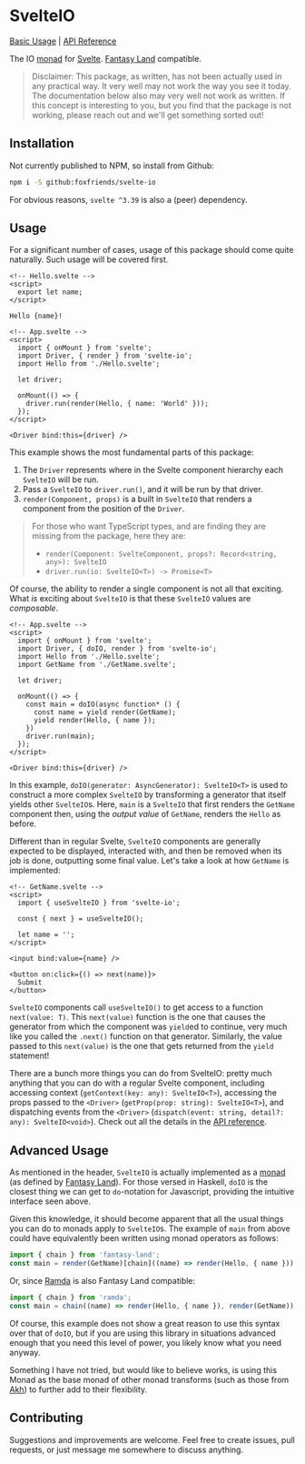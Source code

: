 # SvelteIO

[Basic Usage][] | [API Reference][]

The IO [monad][] for [Svelte][]. [Fantasy Land][] compatible.

[Fantasy Land]: https://github.com/fantasyland/fantasy-land
[monad]: https://github.com/fantasyland/fantasy-land#monad
[Svelte]: https://svelte.dev/
[Basic Usage]: #Usage
[API Reference]: ./API.md

> Disclaimer: This package, as written, has not been actually used in any practical way.
> It very well may not work the way you see it today. The documentation below also
> may very well not work as written. If this concept is interesting to you, but you
> find that the package is not working, please reach out and we'll get something
> sorted out!

## Installation

Not currently published to NPM, so install from Github:

```sh
npm i -S github:foxfriends/svelte-io
```

For obvious reasons, `svelte ^3.39` is also a (peer) dependency.

## Usage

For a significant number of cases, usage of this package should come quite naturally.
Such usage will be covered first.

```svelte
<!-- Hello.svelte -->
<script>
  export let name;
</script>

Hello {name}!
```

```svelte
<!-- App.svelte -->
<script>
  import { onMount } from 'svelte';
  import Driver, { render } from 'svelte-io';
  import Hello from './Hello.svelte';

  let driver;

  onMount(() => {
    driver.run(render(Hello, { name: 'World' }));
  });
</script>

<Driver bind:this={driver} />
```

This example shows the most fundamental parts of this package:
1.  The `Driver` represents where in the Svelte component hierarchy each `SvelteIO` will be run.
2.  Pass a `SvelteIO` to `driver.run()`, and it will be run by that driver.
3.  `render(Component, props)` is a built in `SvelteIO` that renders a component from the position of the `Driver`.

>   For those who want TypeScript types, and are finding they are missing from the package, here they are:
>   *   `render(Component: SvelteComponent, props?: Record<string, any>): SvelteIO`
>   *   `driver.run(io: SvelteIO<T>) -> Promise<T>`

Of course, the ability to render a single component is not all that exciting. What *is* exciting about
`SvelteIO` is that these `SvelteIO` values are *composable*.

```svelte
<!-- App.svelte -->
<script>
  import { onMount } from 'svelte';
  import Driver, { doIO, render } from 'svelte-io';
  import Hello from './Hello.svelte';
  import GetName from './GetName.svelte';

  let driver;

  onMount(() => {
    const main = doIO(async function* () {
      const name = yield render(GetName);
      yield render(Hello, { name });
    })
    driver.run(main);
  });
</script>

<Driver bind:this={driver} />
```

In this example, `doIO(generator: AsyncGenerator): SvelteIO<T>` is used to construct a more
complex `SvelteIO` by transforming a generator that itself yields other `SvelteIO`s.
Here, `main` is a `SvelteIO` that first renders the `GetName` component then, using the
*output value* of `GetName`, renders the `Hello` as before.

Different than in regular Svelte, `SvelteIO` components are generally expected to be displayed,
interacted with, and then be removed when its job is done, outputting some final value. Let's
take a look at how `GetName` is implemented:

```svelte
<!-- GetName.svelte -->
<script>
  import { useSvelteIO } from 'svelte-io';

  const { next } = useSvelteIO();

  let name = '';
</script>

<input bind:value={name} />

<button on:click={() => next(name)}>
  Submit
</button>
```

`SvelteIO` components call `useSvelteIO()` to get access to a function `next(value: T)`.
This `next(value)` function is the one that causes the generator from which the component
was `yield`ed to continue, very much like you called the `.next()` function on that
generator. Similarly, the value passed to this `next(value)` is the one that gets returned
from the `yield` statement!

There are a bunch more things you can do from SvelteIO: pretty much anything that you can do with
a regular Svelte component, including accessing context (`getContext(key: any): SvelteIO<T>`),
accessing the props passed to the `<Driver>` (`getProp(prop: string): SvelteIO<T>`), and 
dispatching events from the `<Driver>` (`dispatch(event: string, detail?: any): SvelteIO<void>`).
Check out all the details in the [API reference][].

## Advanced Usage

As mentioned in the header, `SvelteIO` is actually implemented as a [monad][] (as defined
by [Fantasy Land][]). For those versed in Haskell, `doIO` is the closest thing we can get to
`do`-notation for Javascript, providing the intuitive interface seen above.

Given this knowledge, it should become apparent that all the usual things you can do to monads
apply to `SvelteIO`s. The example of `main` from above could have equivalently been written
using monad operators as follows:

```javascript
import { chain } from 'fantasy-land';
const main = render(GetName)[chain]((name) => render(Hello, { name }));
```

Or, since [Ramda][] is also Fantasy Land compatible:

[Ramda]: https://ramdajs.com/

```javascript
import { chain } from 'ramda';
const main = chain((name) => render(Hello, { name }), render(GetName));
```

Of course, this example does not show a great reason to use this syntax over that of `doIO`,
but if you are using this library in situations advanced enough that you need this level of
power, you likely know what you need anyway.

Something I have not tried, but would like to believe works, is using this Monad as the base
monad of other monad transforms (such as those from [Akh][]) to further add to their flexibility.

[Akh]: https://github.com/mattbierner/akh

## Contributing

Suggestions and improvements are welcome. Feel free to create issues, pull requests, or just
message me somewhere to discuss anything.
